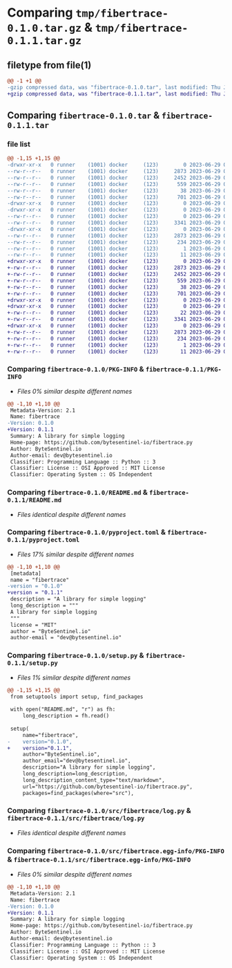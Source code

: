 # Comparing `tmp/fibertrace-0.1.0.tar.gz` & `tmp/fibertrace-0.1.1.tar.gz`

## filetype from file(1)

```diff
@@ -1 +1 @@
-gzip compressed data, was "fibertrace-0.1.0.tar", last modified: Thu Jun 29 08:28:41 2023, max compression
+gzip compressed data, was "fibertrace-0.1.1.tar", last modified: Thu Jun 29 08:37:01 2023, max compression
```

## Comparing `fibertrace-0.1.0.tar` & `fibertrace-0.1.1.tar`

### file list

```diff
@@ -1,15 +1,15 @@
-drwxr-xr-x   0 runner    (1001) docker     (123)        0 2023-06-29 08:28:41.529347 fibertrace-0.1.0/
--rw-r--r--   0 runner    (1001) docker     (123)     2873 2023-06-29 08:28:41.525347 fibertrace-0.1.0/PKG-INFO
--rw-r--r--   0 runner    (1001) docker     (123)     2452 2023-06-29 08:28:15.000000 fibertrace-0.1.0/README.md
--rw-r--r--   0 runner    (1001) docker     (123)      559 2023-06-29 08:28:15.000000 fibertrace-0.1.0/pyproject.toml
--rw-r--r--   0 runner    (1001) docker     (123)       38 2023-06-29 08:28:41.529347 fibertrace-0.1.0/setup.cfg
--rw-r--r--   0 runner    (1001) docker     (123)      701 2023-06-29 08:28:15.000000 fibertrace-0.1.0/setup.py
-drwxr-xr-x   0 runner    (1001) docker     (123)        0 2023-06-29 08:28:41.525347 fibertrace-0.1.0/src/
-drwxr-xr-x   0 runner    (1001) docker     (123)        0 2023-06-29 08:28:41.525347 fibertrace-0.1.0/src/fibertrace/
--rw-r--r--   0 runner    (1001) docker     (123)        0 2023-06-29 08:28:15.000000 fibertrace-0.1.0/src/fibertrace/__init__.py
--rw-r--r--   0 runner    (1001) docker     (123)     3341 2023-06-29 08:28:15.000000 fibertrace-0.1.0/src/fibertrace/log.py
-drwxr-xr-x   0 runner    (1001) docker     (123)        0 2023-06-29 08:28:41.525347 fibertrace-0.1.0/src/fibertrace.egg-info/
--rw-r--r--   0 runner    (1001) docker     (123)     2873 2023-06-29 08:28:41.000000 fibertrace-0.1.0/src/fibertrace.egg-info/PKG-INFO
--rw-r--r--   0 runner    (1001) docker     (123)      234 2023-06-29 08:28:41.000000 fibertrace-0.1.0/src/fibertrace.egg-info/SOURCES.txt
--rw-r--r--   0 runner    (1001) docker     (123)        1 2023-06-29 08:28:41.000000 fibertrace-0.1.0/src/fibertrace.egg-info/dependency_links.txt
--rw-r--r--   0 runner    (1001) docker     (123)       11 2023-06-29 08:28:41.000000 fibertrace-0.1.0/src/fibertrace.egg-info/top_level.txt
+drwxr-xr-x   0 runner    (1001) docker     (123)        0 2023-06-29 08:37:01.791706 fibertrace-0.1.1/
+-rw-r--r--   0 runner    (1001) docker     (123)     2873 2023-06-29 08:37:01.791706 fibertrace-0.1.1/PKG-INFO
+-rw-r--r--   0 runner    (1001) docker     (123)     2452 2023-06-29 08:36:36.000000 fibertrace-0.1.1/README.md
+-rw-r--r--   0 runner    (1001) docker     (123)      559 2023-06-29 08:36:36.000000 fibertrace-0.1.1/pyproject.toml
+-rw-r--r--   0 runner    (1001) docker     (123)       38 2023-06-29 08:37:01.791706 fibertrace-0.1.1/setup.cfg
+-rw-r--r--   0 runner    (1001) docker     (123)      701 2023-06-29 08:36:36.000000 fibertrace-0.1.1/setup.py
+drwxr-xr-x   0 runner    (1001) docker     (123)        0 2023-06-29 08:37:01.787706 fibertrace-0.1.1/src/
+drwxr-xr-x   0 runner    (1001) docker     (123)        0 2023-06-29 08:37:01.791706 fibertrace-0.1.1/src/fibertrace/
+-rw-r--r--   0 runner    (1001) docker     (123)       22 2023-06-29 08:36:36.000000 fibertrace-0.1.1/src/fibertrace/__init__.py
+-rw-r--r--   0 runner    (1001) docker     (123)     3341 2023-06-29 08:36:36.000000 fibertrace-0.1.1/src/fibertrace/log.py
+drwxr-xr-x   0 runner    (1001) docker     (123)        0 2023-06-29 08:37:01.791706 fibertrace-0.1.1/src/fibertrace.egg-info/
+-rw-r--r--   0 runner    (1001) docker     (123)     2873 2023-06-29 08:37:01.000000 fibertrace-0.1.1/src/fibertrace.egg-info/PKG-INFO
+-rw-r--r--   0 runner    (1001) docker     (123)      234 2023-06-29 08:37:01.000000 fibertrace-0.1.1/src/fibertrace.egg-info/SOURCES.txt
+-rw-r--r--   0 runner    (1001) docker     (123)        1 2023-06-29 08:37:01.000000 fibertrace-0.1.1/src/fibertrace.egg-info/dependency_links.txt
+-rw-r--r--   0 runner    (1001) docker     (123)       11 2023-06-29 08:37:01.000000 fibertrace-0.1.1/src/fibertrace.egg-info/top_level.txt
```

### Comparing `fibertrace-0.1.0/PKG-INFO` & `fibertrace-0.1.1/PKG-INFO`

 * *Files 0% similar despite different names*

```diff
@@ -1,10 +1,10 @@
 Metadata-Version: 2.1
 Name: fibertrace
-Version: 0.1.0
+Version: 0.1.1
 Summary: A library for simple logging
 Home-page: https://github.com/bytesentinel-io/fibertrace.py
 Author: ByteSentinel.io
 Author-email: dev@bytesentinel.io
 Classifier: Programming Language :: Python :: 3
 Classifier: License :: OSI Approved :: MIT License
 Classifier: Operating System :: OS Independent
```

### Comparing `fibertrace-0.1.0/README.md` & `fibertrace-0.1.1/README.md`

 * *Files identical despite different names*

### Comparing `fibertrace-0.1.0/pyproject.toml` & `fibertrace-0.1.1/pyproject.toml`

 * *Files 17% similar despite different names*

```diff
@@ -1,10 +1,10 @@
 [metadata]
 name = "fibertrace"
-version = "0.1.0"
+version = "0.1.1"
 description = "A library for simple logging"
 long_description = """
 A library for simple logging
 """
 license = "MIT"
 author = "ByteSentinel.io"
 author-email = "dev@bytesentinel.io"
```

### Comparing `fibertrace-0.1.0/setup.py` & `fibertrace-0.1.1/setup.py`

 * *Files 1% similar despite different names*

```diff
@@ -1,15 +1,15 @@
 from setuptools import setup, find_packages
 
 with open("README.md", "r") as fh:
     long_description = fh.read()
 
 setup(
     name="fibertrace",
-    version="0.1.0",
+    version="0.1.1",
     author="ByteSentinel.io",
     author_email="dev@bytesentinel.io",
     description="A library for simple logging",
     long_description=long_description,
     long_description_content_type="text/markdown",
     url="https://github.com/bytesentinel-io/fibertrace.py",
     packages=find_packages(where="src"),
```

### Comparing `fibertrace-0.1.0/src/fibertrace/log.py` & `fibertrace-0.1.1/src/fibertrace/log.py`

 * *Files identical despite different names*

### Comparing `fibertrace-0.1.0/src/fibertrace.egg-info/PKG-INFO` & `fibertrace-0.1.1/src/fibertrace.egg-info/PKG-INFO`

 * *Files 0% similar despite different names*

```diff
@@ -1,10 +1,10 @@
 Metadata-Version: 2.1
 Name: fibertrace
-Version: 0.1.0
+Version: 0.1.1
 Summary: A library for simple logging
 Home-page: https://github.com/bytesentinel-io/fibertrace.py
 Author: ByteSentinel.io
 Author-email: dev@bytesentinel.io
 Classifier: Programming Language :: Python :: 3
 Classifier: License :: OSI Approved :: MIT License
 Classifier: Operating System :: OS Independent
```

